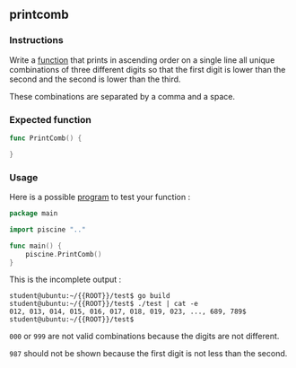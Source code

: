 ## printcomb

### Instructions

Write a [function](TODO-LINK) that prints in ascending order on a single line all unique combinations of three different digits so that the first digit is lower than the second and the second is lower than the third.

These combinations are separated by a comma and a space.

### Expected function

```go
func PrintComb() {

}
```

### Usage

Here is a possible [program](TODO-LINK) to test your function :

```go
package main

import piscine ".."

func main() {
	piscine.PrintComb()
}
```

This is the incomplete output :

```console
student@ubuntu:~/{{ROOT}}/test$ go build
student@ubuntu:~/{{ROOT}}/test$ ./test | cat -e
012, 013, 014, 015, 016, 017, 018, 019, 023, ..., 689, 789$
student@ubuntu:~/{{ROOT}}/test$
```

`000` or `999` are not valid combinations because the digits are not different.

`987` should not be shown because the first digit is not less than the second.

